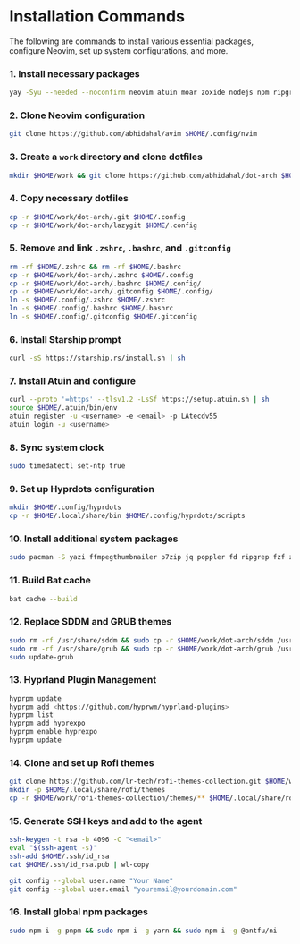 # Installation Commands

The following are commands to install various essential packages, configure Neovim, set up system configurations, and more.

### 1. Install necessary packages

```bash
yay -Syu --needed --noconfirm neovim atuin moar zoxide nodejs npm ripgrep cheese lazygit fzf microsoft-edge-stable-bin bat lf silicon fd git-delta update-grub tesseract ttf-joypixels tmux pipx pyprland cmake github-cli spicetify spicetify-cli spotify openvpn systemd-resolvconf protonvpn nodejs-browser-sync docker docker-desktop zen-browser docker-compose yazi ffmpegthumbnailer p7zip jq poppler imagemagick
```

### 2. Clone Neovim configuration

```bash
git clone https://github.com/abhidahal/avim $HOME/.config/nvim
```

### 3. Create a `work` directory and clone dotfiles

```bash
mkdir $HOME/work && git clone https://github.com/abhidahal/dot-arch $HOME/work/
```

### 4. Copy necessary dotfiles

```bash
cp -r $HOME/work/dot-arch/.git $HOME/.config
cp -r $HOME/work/dot-arch/lazygit $HOME/.config
```

### 5. Remove and link `.zshrc`, `.bashrc`, and `.gitconfig`

```bash
rm -rf $HOME/.zshrc && rm -rf $HOME/.bashrc
cp -r $HOME/work/dot-arch/.zshrc $HOME/.config
cp -r $HOME/work/dot-arch/.bashrc $HOME/.config/
cp -r $HOME/work/dot-arch/.gitconfig $HOME/.config/
ln -s $HOME/.config/.zshrc $HOME/.zshrc
ln -s $HOME/.config/.bashrc $HOME/.bashrc
ln -s $HOME/.config/.gitconfig $HOME/.gitconfig
```

### 6. Install Starship prompt

```bash
curl -sS https://starship.rs/install.sh | sh
```

### 7. Install Atuin and configure

```bash
curl --proto '=https' --tlsv1.2 -LsSf https://setup.atuin.sh | sh
source $HOME/.atuin/bin/env
atuin register -u <username> -e <email> -p LAtecdv55
atuin login -u <username>
```

### 8. Sync system clock

```bash
sudo timedatectl set-ntp true
```

### 9. Set up Hyprdots configuration

```bash
mkdir $HOME/.config/hyprdots
cp -r $HOME/.local/share/bin $HOME/.config/hyprdots/scripts
```

### 10. Install additional system packages

```bash
sudo pacman -S yazi ffmpegthumbnailer p7zip jq poppler fd ripgrep fzf zoxide imagemagick
```

### 11. Build Bat cache

```bash
bat cache --build
```

### 12. Replace SDDM and GRUB themes

```bash
sudo rm -rf /usr/share/sddm && sudo cp -r $HOME/work/dot-arch/sddm /usr/share
sudo rm -rf /usr/share/grub && sudo cp -r $HOME/work/dot-arch/grub /usr/share
sudo update-grub
```

### 13. Hyprland Plugin Management

```bash
hyprpm update
hyprpm add <https://github.com/hyprwm/hyprland-plugins>
hyprpm list
hyprpm add hyprexpo
hyprpm enable hyprexpo
hyprpm update
```

### 14. Clone and set up Rofi themes

```bash
git clone https://github.com/lr-tech/rofi-themes-collection.git $HOME/work
mkdir -p $HOME/.local/share/rofi/themes
cp -r $HOME/work/rofi-themes-collection/themes/** $HOME/.local/share/rofi/themes
```

### 15. Generate SSH keys and add to the agent

```bash
ssh-keygen -t rsa -b 4096 -C "<email>"
eval "$(ssh-agent -s)"
ssh-add $HOME/.ssh/id_rsa
cat $HOME/.ssh/id_rsa.pub | wl-copy

git config --global user.name "Your Name"
git config --global user.email "youremail@yourdomain.com"
```

### 16. Install global npm packages

```bash
sudo npm i -g pnpm && sudo npm i -g yarn && sudo npm i -g @antfu/ni
```
